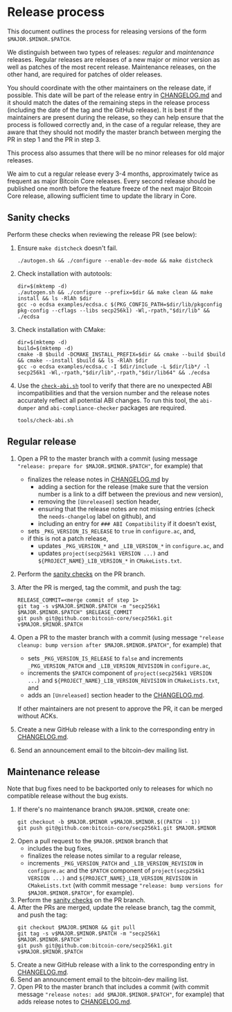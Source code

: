 # Release process

This document outlines the process for releasing versions of the form `$MAJOR.$MINOR.$PATCH`.

We distinguish between two types of releases: *regular* and *maintenance* releases.
Regular releases are releases of a new major or minor version as well as patches of the most recent release.
Maintenance releases, on the other hand, are required for patches of older releases.

You should coordinate with the other maintainers on the release date, if possible.
This date will be part of the release entry in [CHANGELOG.md](../CHANGELOG.md) and it should match the dates of the
remaining steps in the release process (including the date of the tag and the GitHub release).
It is best if the maintainers are present during the release, so they can help ensure that the process is followed
correctly and, in the case of a regular release, they are aware that they should not modify the master branch between
merging the PR in step 1 and the PR in step 3.

This process also assumes that there will be no minor releases for old major releases.

We aim to cut a regular release every 3-4 months, approximately twice as frequent as major Bitcoin Core releases. Every
second release should be published one month before the feature freeze of the next major Bitcoin Core release, allowing
sufficient time to update the library in Core.

## Sanity checks

Perform these checks when reviewing the release PR (see below):

1. Ensure `make distcheck` doesn't fail.
   ```shell
   ./autogen.sh && ./configure --enable-dev-mode && make distcheck
   ```
2. Check installation with autotools:
   ```shell
   dir=$(mktemp -d)
   ./autogen.sh && ./configure --prefix=$dir && make clean && make install && ls -RlAh $dir
   gcc -o ecdsa examples/ecdsa.c $(PKG_CONFIG_PATH=$dir/lib/pkgconfig pkg-config --cflags --libs secp256k1) -Wl,-rpath,"$dir/lib" && ./ecdsa
   ```
3. Check installation with CMake:
   ```shell
   dir=$(mktemp -d)
   build=$(mktemp -d)
   cmake -B $build -DCMAKE_INSTALL_PREFIX=$dir && cmake --build $build && cmake --install $build && ls -RlAh $dir
   gcc -o ecdsa examples/ecdsa.c -I $dir/include -L $dir/lib*/ -l secp256k1 -Wl,-rpath,"$dir/lib",-rpath,"$dir/lib64" && ./ecdsa
   ```
4. Use the [`check-abi.sh`](/tools/check-abi.sh) tool to verify that there are no unexpected ABI incompatibilities and
   that the version number and the release notes accurately reflect all potential ABI changes. To run this tool, the
   `abi-dumper` and `abi-compliance-checker` packages are required.
   ```shell
   tools/check-abi.sh
   ```

## Regular release

1. Open a PR to the master branch with a commit (using message `"release: prepare for $MAJOR.$MINOR.$PATCH"`, for
   example) that
	* finalizes the release notes in [CHANGELOG.md](../CHANGELOG.md) by
		* adding a section for the release (make sure that the version number is a link to a diff between the previous
		  and new version),
		* removing the `[Unreleased]` section header,
		* ensuring that the release notes are not missing entries (check the `needs-changelog` label on github), and
		* including an entry for `### ABI Compatibility` if it doesn't exist,
	* sets `_PKG_VERSION_IS_RELEASE` to `true` in `configure.ac`, and,
	* if this is not a patch release,
		* updates `_PKG_VERSION_*` and `_LIB_VERSION_*`  in `configure.ac`, and
		* updates `project(secp256k1 VERSION ...)` and `${PROJECT_NAME}_LIB_VERSION_*` in `CMakeLists.txt`.
2. Perform the [sanity checks](#sanity-checks) on the PR branch.
3. After the PR is merged, tag the commit, and push the tag:
   ```
   RELEASE_COMMIT=<merge commit of step 1>
   git tag -s v$MAJOR.$MINOR.$PATCH -m "secp256k1 $MAJOR.$MINOR.$PATCH" $RELEASE_COMMIT
   git push git@github.com:bitcoin-core/secp256k1.git v$MAJOR.$MINOR.$PATCH
   ```
4. Open a PR to the master branch with a commit (using message
   `"release cleanup: bump version after $MAJOR.$MINOR.$PATCH"`, for example) that
	* sets `_PKG_VERSION_IS_RELEASE` to `false` and increments `_PKG_VERSION_PATCH` and `_LIB_VERSION_REVISION` in
	  `configure.ac`,
	* increments the `$PATCH` component of `project(secp256k1 VERSION ...)` and `${PROJECT_NAME}_LIB_VERSION_REVISION`
	  in `CMakeLists.txt`, and
	* adds an `[Unreleased]` section header to the [CHANGELOG.md](../CHANGELOG.md).

   If other maintainers are not present to approve the PR, it can be merged without ACKs.
5. Create a new GitHub release with a link to the corresponding entry in [CHANGELOG.md](../CHANGELOG.md).
6. Send an announcement email to the bitcoin-dev mailing list.

## Maintenance release

Note that bug fixes need to be backported only to releases for which no compatible release without the bug exists.

1. If there's no maintenance branch `$MAJOR.$MINOR`, create one:
   ```
   git checkout -b $MAJOR.$MINOR v$MAJOR.$MINOR.$((PATCH - 1))
   git push git@github.com:bitcoin-core/secp256k1.git $MAJOR.$MINOR
   ```
2. Open a pull request to the `$MAJOR.$MINOR` branch that
	* includes the bug fixes,
	* finalizes the release notes similar to a regular release,
	* increments `_PKG_VERSION_PATCH` and `_LIB_VERSION_REVISION` in `configure.ac`
	  and the `$PATCH` component of `project(secp256k1 VERSION ...)` and `${PROJECT_NAME}_LIB_VERSION_REVISION` in
	  `CMakeLists.txt`
	  (with commit message `"release: bump versions for $MAJOR.$MINOR.$PATCH"`, for example).
3. Perform the [sanity checks](#sanity-checks) on the PR branch.
4. After the PRs are merged, update the release branch, tag the commit, and push the tag:
   ```
   git checkout $MAJOR.$MINOR && git pull
   git tag -s v$MAJOR.$MINOR.$PATCH -m "secp256k1 $MAJOR.$MINOR.$PATCH"
   git push git@github.com:bitcoin-core/secp256k1.git v$MAJOR.$MINOR.$PATCH
   ```
6. Create a new GitHub release with a link to the corresponding entry in [CHANGELOG.md](../CHANGELOG.md).
7. Send an announcement email to the bitcoin-dev mailing list.
8. Open PR to the master branch that includes a commit (with commit message `"release notes: add $MAJOR.$MINOR.$PATCH"`,
   for example) that adds release notes to [CHANGELOG.md](../CHANGELOG.md).
